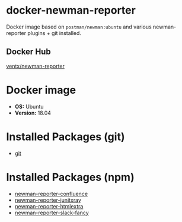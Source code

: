 # docker-newman-reporter

Docker image based on `postman/newman:ubuntu` and various newman-reporter plugins + git installed.


## Docker Hub

[ventx/newman-reporter](https://cloud.docker.com/u/ventx/repository/docker/ventx/newman-reporter)


# Docker image

* **OS:** Ubuntu
* **Version:** 18.04


# Installed Packages (git)

* [git](https://packages.ubuntu.com/bionic/git)


# Installed Packages (npm)

* [newman-reporter-confluence](https://www.npmjs.com/package/newman-reporter-confluence)
* [newman-reporter-junitxray](https://www.npmjs.com/package/newman-reporter-junitxray)
* [newman-reporter-htmlextra](https://www.npmjs.com/package/newman-reporter-htmlextra)
* [newman-reporter-slack-fancy](https://www.npmjs.com/package/newman-reporter-slack-fancy)
